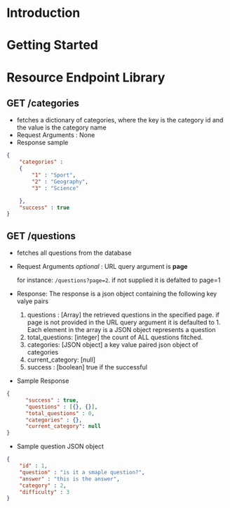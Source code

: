 # Introduction

# Getting Started

# Resource Endpoint Library

## GET /categories
- fetches a dictionary of categories, where the key is the category id  and the value is the category name
- Request Arguments : None
- Response sample

```json
{
    "categories" : 
    {
        "1" : "Sport",
        "2" : "Geography",
        "3" : "Science"

    },
    "success" : true
}
```
## GET /questions
- fetches all questions from the database
- Request Arguments _optional_ : URL query argument is __page__ 

    for instance: ```/questions?page=2```. if not supplied it is defalted to page=1
- Response: The response is a json object containing the following key valye pairs
    1. questions : [Array] the retrieved questions in the specified page. if page is not provided in the URL query argument it is defaulted to 1. Each element in the array is a JSON object represents a question
    2. total_questions: [integer] the count of ALL questions fitched.
    3. categories: [JSON object] a key value paired json object of categories 
    4. current_category: [null]
    5. success : [boolean] true if the successful
- Sample Response
```json
{
      "success" : true,
      "questions" : [{}, {}],
      "total_questions" : 0,
      "categories" : {},
      "current_category": null
}

```
- Sample question JSON object
```json
{
    "id" : 1,
    "question" : "is it a smaple question?",
    "answer" : "this is the answer",
    "category" : 2,
    "difficulty" : 3
}
```